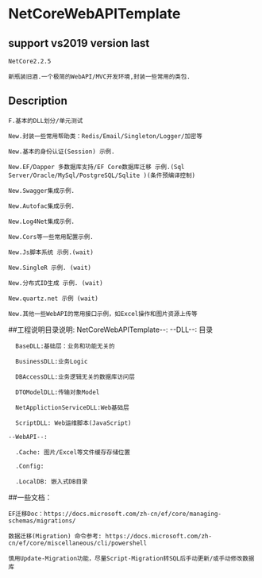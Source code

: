 # NetCoreWebAPITemplate

## support vs2019 version last

	NetCore2.2.5 

	新瓶装旧酒.一个极简的WebAPI/MVC开发环境,封装一些常用的类包.

## Description

	F.基本的DLL划分/单元测试
	
	New.封装一些常用帮助类：Redis/Email/Singleton/Logger/加密等
	
	New.基本的身份认证(Session) 示例.
	
	New.EF/Dapper 多数据库支持/EF Core数据库迁移 示例.(Sql Server/Oracle/MySql/PostgreSQL/Sqlite )(条件预编译控制)
	
	New.Swagger集成示例.
	
	New.Autofac集成示例.
	
	New.Log4Net集成示例.

	New.Cors等一些常用配置示例.

	New.Js脚本系统 示例.(wait)
	
	New.SingleR 示例. (wait)
	
	New.分布式ID生成 示例. (wait)

	New.quartz.net 示例 (wait)
	
	New.其他一些WebAPI的常用接口示例，如Excel操作和图片资源上传等

##工程说明目录说明:
	NetCoreWebAPITemplate--:
	--DLL--: 目录

	  BaseDLL:基础层：业务和功能无关的
	  
	  BusinessDLL:业务Logic
	  
	  DBAccessDLL:业务逻辑无关的数据库访问层
	  
	  DTOModelDLL:传输对象Model
	  
	  NetApplictionServiceDLL:Web基础层
	  
	  ScriptDLL: Web运维脚本(JavaScript)

	--WebAPI--:

	  .Cache: 图片/Excel等文件缓存存储位置
	  
	  .Config:
	  
	  .LocalDB: 嵌入式DB目录


##一些文档：

	EF迁移Doc：https://docs.microsoft.com/zh-cn/ef/core/managing-schemas/migrations/
	
	数据迁移(Migration) 命令参考: https://docs.microsoft.com/zh-cn/ef/core/miscellaneous/cli/powershell
	
	慎用Update-Migration功能，尽量Script-Migration转SQL后手动更新/或手动修改数据库